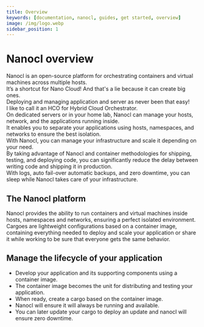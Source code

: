 ```yaml
---
title: Overview
keywords: [documentation, nanocl, guides, get started, overview]
image: /img/logo.webp
sidebar_position: 1
---
```


# Nanocl overview

Nanocl is an open-source platform for orchestrating containers and virtual machines across multiple hosts.<br/>
It’s a shortcut for Nano Cloud!
And that's a lie because it can create big ones.<br/>
Deploying and managing application and server as never been that easy!<br/>
I like to call it an HCO for Hybrid Cloud Orchestrator.<br/>
On dedicated servers or in your home lab, Nanocl can manage your hosts, network, and the applications running inside.<br/>
It enables you to separate your applications using hosts, namespaces, and networks to ensure the best isolation.<br/>
With Nanocl, you can manage your infrastructure and scale it depending on your need.<br/>
By taking advantage of Nanocl and container methodologies for shipping, testing, and deploying code, you can significantly reduce the delay between writing code and shipping it in production.<br/>
With logs, auto fail-over automatic backups, and zero downtime,
you can sleep while Nanocl takes care of your infrastructure.


## The Nanocl platform

Nanocl provides the ability to run containers and virtual machines inside hosts, namespaces and networks, ensuring a perfect isolated environment.
Cargoes are lightweight configurations based on a container image, containing everything needed to deploy and scale your application or share it while working to be sure that everyone gets the same behavior.

## Manage the lifecycle of your application

- Develop your application and its supporting components using a container image.
- The container image becomes the unit for distributing and testing your application.
- When ready, create a cargo based on the container image.
- Nanocl will ensure it will always be running and available.
- You can later update your cargo to deploy an update and nanocl will ensure zero downtime.
